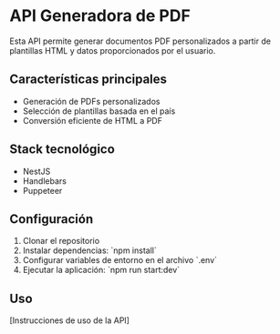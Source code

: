 # API Generadora de PDF

Esta API permite generar documentos PDF personalizados a partir de plantillas HTML y datos proporcionados por el usuario.

## Características principales

- Generación de PDFs personalizados
- Selección de plantillas basada en el país
- Conversión eficiente de HTML a PDF

## Stack tecnológico

- NestJS
- Handlebars
- Puppeteer

## Configuración

1. Clonar el repositorio
2. Instalar dependencias: \`npm install\`
3. Configurar variables de entorno en el archivo \`.env\`
4. Ejecutar la aplicación: \`npm run start:dev\`

## Uso

[Instrucciones de uso de la API]